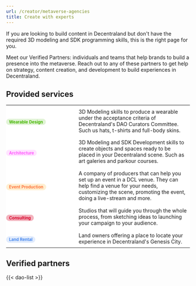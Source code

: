 ```yaml
---
url: /creator/metaverse-agencies
title: Create with experts
---
```


If you are looking to build content in Decentraland but don't have the required 3D modeling and SDK programming skills, this is the right page for you.

Meet our Verified Partners: individuals and teams that help brands to build a presence into the metaverse. Reach out to any of these partners to get help on strategy, content creation, and development to build experiences in Decentraland.

## Provided services

<table class="general-table">
  <tr>
    <td class="service">
      <span class="tag tag-wearable-design">Wearable Design</span>
    </td>
    <td>3D Modeling skills to produce a wearable under the acceptance criteria of Decentraland's DAO Curators Committee. Such us hats, t-shirts and full-body skins.</td>
  </tr>
  <tr>
    <td class="service">
      <span class="tag tag-architecture">Architecture</span>
    </td>
    <td>3D Modeling and SDK Development skills to create objects and spaces ready to be placed in your Decentraland scene. Such as art galeries and parkour courses.</td>
  </tr>
  <tr>
    <td class="service">
      <span class="tag tag-event-production">Event Production</span>
    </td>
    <td>A company of producers that can help you set up an event in a DCL venue. They can help find a venue for your needs, customizing the scene, promoting the event, doing a live-stream and more.</td>
  </tr>
  <tr>
    <td class="service">
      <span class="tag tag-consulting">Consulting</span>
    </td>
    <td>Studios that will guide you through the whole process, from sketching ideas to launching your campaign to your audience.</td>
  </tr>
  <tr>
    <td class="service">
      <span class="tag tag-land-rental">Land Rental</span>
    </td>
    <td>Land owners offering a place to locate your experience in Decentraland's Genesis City.</td>
  </tr>
</table>

## Verified partners

{{< dao-list >}}

<style>
  .tag {
 background-color:#cccccd;
 border-radius:1rem;
 color:#736e7d;
 display:inline-block;
 font-size:.7rem;
 font-weight:700;
 margin:.4rem .4rem 0 0;
 padding:.1rem .5rem
}
.tag-event-production {
 background-color:#feefd2;
 color:#ff7439
}
.tag-wearable-design {
 background-color:#e1f3d6;
 color:#44b600
}
.tag-architecture {
 background-color:#ffe4ff;
 color:#ff5afe
}
.tag-consulting {
 background-color:#f3b3be;
 color:#d80027
}
.tag-land-rental {
 background-color:#e2ecfc;
 color:#4888ee
}
.providerContainer h3 a {
 color:#16141a;
 font-size:1.6rem
}
.providerContainer {
 border:1px solid #cccccd;
 border-radius:8px;
 display:flex;
 flex-direction:row;
 margin-bottom:1rem;
 min-height:12rem;
 padding:1rem
}
.providerImage {
 border-radius:1rem;
 float:left;
 height:10rem;
 margin-right:1rem;
 width:10rem
}
.providerImage a {
 display:block;
 height:100%;
 width:100%
}
.providerContainer .meta {
 display:flex;
 flex-direction:column;
 justify-content:flex-start;
 margin-bottom:.5em
}
.providerContainer .meta .tags {
 margin-bottom:.2rem;
 margin-right:1rem
}
.providerContainer .meta .social-icon {
 display:inline-block;
 height:16px;
 line-height:16px;
 margin-right:8px;
 text-align:center;
 vertical-align:middle;
 width:16px
}
.providerContainer .textContainer {
 flex:1 1
}
.providerContainer .textContainer p {
 -webkit-line-clamp:3;
 -webkit-box-orient:vertical;
 box-orient:vertical;
 display:-webkit-box;
 display:-moz-box;
 display:box;
 margin-bottom:.5em;
 overflow:hidden;
 text-overflow:ellipsis;
 white-space:normal
}
.providerContainer .textContainer .read-more-state {
 display:none
}
.providerContainer .textContainer .read-more-state:checked~table {
 display:table
}
.providerContainer .textContainer .read-more-state:checked~p {
 display:block;
 text-overflow:normal
}
.providerContainer .textContainer table {
 color:#736e7d;
 display:none;
 font-size:.9em;
 font-weight:400;
 margin-bottom:1em
}
.general-table td {
 border:none!important;
 font-size: 14px;
}
.general-table td,
.general-table tr,
.providerContainer .textContainer table tr td {
 padding:.6em .5em .6em 0
}
.general-table td {background: white;
 border: 0;}
.service {
 width:12rem;
 background: white;
 border: 0;
}
.providerContainer .textContainer table tr td:first-child {
 font-weight:500;
 text-transform:uppercase;
 width:33%
}
.read-more-state~.read-more-trigger:before {
 content:"Show more"
}
.read-more-state:checked~.read-more-trigger:before {
 content:"Show less"
}
.read-more-trigger {
 color:#ff2d55;
 cursor:pointer;
 display:inline-block;
 font-size:1em;
 font-weight:500
}
.attribution {
 color:#736e7d;
 font-size:.9rem;
 font-style:italic;
 margin-top:3rem;
 text-align:center
}
.header.partners {
 align-items:flex-end;
 display:flex;
 justify-content:space-between;
 margin:24px 0 14px
}
.header.partners>h1 {
 margin:0
}
</style>
